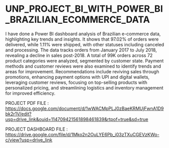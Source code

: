 # UNP_PROJECT_BI_WITH_POWER_BI_BRAZILIAN_ECOMMERCE_DATA
I have done a Power BI dashboard analysis of Brazilian e-commerce data, highlighting key trends and insights. It shows that 97.02% of orders were delivered, while 1.11% were shipped, with other statuses including canceled and processing. The data tracks orders from January 2017 to July 2018, revealing a decline in sales post-2018. A total of 99K orders across 72 product categories were analyzed, segmented by customer state. Payment methods and customer reviews were also examined to identify trends and areas for improvement. Recommendations include reviving sales through promotions, enhancing payment options with UPI and digital wallets, leveraging customer reviews, focusing on top-selling products with personalized pricing, and streamlining logistics and inventory management for improved efficiency.

PROJECT PDF FILE : https://docs.google.com/document/d/1wWACMpPLJ0zBaeKRMUjFwnA1D9bk2r1V/edit?usp=drive_link&ouid=114709421561898461839&rtpof=true&sd=true

PROJECT DASHBOARD FILE : https://drive.google.com/file/d/1Mko2n2OuLYE6Pb_i03zTXuCGEVzKWo-c/view?usp=drive_link
